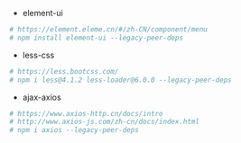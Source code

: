 - element-ui

```python
# https://element.eleme.cn/#/zh-CN/component/menu
# npm install element-ui --legacy-peer-deps
```

- less-css

```python
# https://less.bootcss.com/
# npm i less@4.1.2 less-loader@6.0.0 --legacy-peer-deps
```

- ajax-axios

```python
# https://www.axios-http.cn/docs/intro
# http://www.axios-js.com/zh-cn/docs/index.html
# npm i axios --legacy-peer-deps
```
